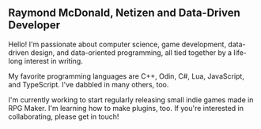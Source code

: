 ## Raymond McDonald, Netizen and Data-Driven Developer

Hello! I'm passionate about computer science, game development, data-driven design, and data-oriented programming, all tied together by a life-long interest in writing.

My favorite programming languages are C++, Odin, C#, Lua, JavaScript, and TypeScript. I've dabbled in many others, too.

I'm currently working to start regularly releasing small indie games made in RPG Maker. I'm learning how to make plugins, too. If you're interested in collaborating, please get in touch!

<!--
**raymondmcdonaldnet/raymondmcdonaldnet** is a ✨ _special_ ✨ repository because its `README.md` (this file) appears on your GitHub profile.

Here are some ideas to get you started:

- 🔭 I’m currently working on ...
- 🌱 I’m currently learning ...
- 👯 I’m looking to collaborate on ...
- 🤔 I’m looking for help with ...
- 💬 Ask me about ...
- 📫 How to reach me: ...
- ⚡ Fun fact: ...
-->
